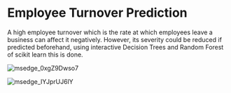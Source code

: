 # Employee Turnover Prediction
A high employee turnover which is the rate at which employees leave a business can affect it negatively. However, its severity could be reduced if predicted beforehand, using interactive Decision Trees and Random Forest of scikit learn this is done.

![msedge_0xgZ9Dwso7](https://user-images.githubusercontent.com/100326225/209437631-abeba160-c5f1-4bd7-a30a-85d365bc1560.png)

![msedge_IYJprUJ6lY](https://user-images.githubusercontent.com/100326225/209437632-5f054155-9c3b-4e25-8903-7b58795c5836.png)
